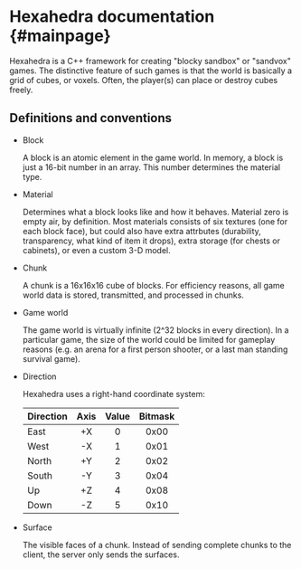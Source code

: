 Hexahedra documentation {#mainpage}
=======================

Hexahedra is a C++ framework for creating "blocky sandbox" or "sandvox" games.
The distinctive feature of such games is that the world is basically a grid of
cubes, or voxels.  Often, the player(s) can place or destroy cubes freely.


Definitions and conventions
---------------------------


- Block

  A block is an atomic element in the game world.  In memory, a block is just
  a 16-bit number in an array.  This number determines the material type.

- Material

  Determines what a block looks like and how it behaves.  Material zero is
  empty air, by definition.  Most materials consists of six textures (one for
  each block face), but could also have extra attrbutes (durability,
  transparency, what kind of item it drops), extra storage (for chests or
  cabinets), or even a custom 3-D model.

- Chunk

  A chunk is a 16x16x16 cube of blocks.  For efficiency reasons, all game world
  data is stored, transmitted, and processed in chunks.

- Game world

  The game world is virtually infinite (2^32 blocks in every direction).  In a
  particular game, the size of the world could be limited for gameplay
  reasons (e.g. an arena for a first person shooter, or a last man standing
  survival game).

- Direction

  Hexahedra uses a right-hand coordinate system:

  Direction | Axis | Value | Bitmask
  :---------|:----:|:-----:|:------:
  East      | +X   | 0     | 0x00
  West      | -X   | 1     | 0x01
  North     | +Y   | 2     | 0x02
  South     | -Y   | 3     | 0x04
  Up        | +Z   | 4     | 0x08
  Down      | -Z   | 5     | 0x10

- Surface

  The visible faces of a chunk.  Instead of sending complete chunks to the
  client, the server only sends the surfaces. 


